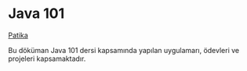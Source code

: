 # Java 101

[Patika](www.patika.dev)

Bu döküman Java 101 dersi kapsamında yapılan uygulamarı, ödevleri ve projeleri kapsamaktadır.
